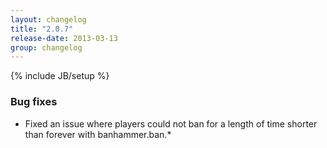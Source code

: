 ```yaml
---
layout: changelog
title: "2.0.7"
release-date: 2013-03-13
group: changelog
---
```

{% include JB/setup %}

### Bug fixes

- Fixed an issue where players could not ban for a length of time shorter than forever with banhammer.ban.*
